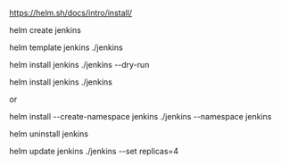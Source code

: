 https://helm.sh/docs/intro/install/


helm create jenkins


helm template jenkins ./jenkins



helm install jenkins ./jenkins --dry-run




helm install jenkins ./jenkins 

or

helm install --create-namespace jenkins ./jenkins --namespace jenkins





helm uninstall jenkins


helm update jenkins ./jenkins --set replicas=4
